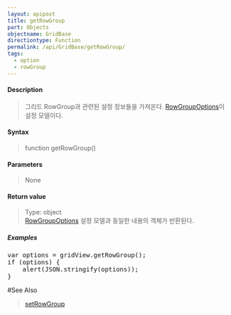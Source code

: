 ```yaml
---
layout: apipost
title: getRowGroup
part: Objects
objectname: GridBase
directiontype: Function
permalink: /api/GridBase/getRowGroup/
tags:
  - option
  - rowGroup
---
```



#### Description

> 그리드 RowGroup과 관련된 설정 정보들을 가져온다. [RowGroupOptions](/api/types/RowGroupOptions/)이 설정 모델이다.

#### Syntax

> function getRowGroup()

#### Parameters

> None

#### Return value

> Type: object  
> [RowGroupOptions](/api/types/RowGroupOptions/) 설정 모델과 동일한 내용의 객체가 반환된다.

##### Examples 

<pre class="prettyprint">
var options = gridView.getRowGroup();
if (options) {
	alert(JSON.stringify(options));
}
</pre>

#See Also
> [setRowGroup](/api/GridBase/setRowGroup)
